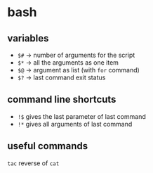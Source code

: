 # bash

## variables

* `$#` -> number of arguments for the script
* `$*` -> all the arguments as one item
* `$@` -> argument as list (with `for` command)
* `$?` -> last command exit status

## command line shortcuts

* `!$` gives the last parameter of last command
* `!*` gives all arguments of last command

## useful commands

`tac` reverse of `cat`
